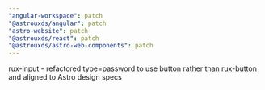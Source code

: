 ```yaml
---
"angular-workspace": patch
"@astrouxds/angular": patch
"astro-website": patch
"@astrouxds/react": patch
"@astrouxds/astro-web-components": patch
---
```


rux-input - refactored type=password to use button rather than rux-button and aligned to Astro design specs
